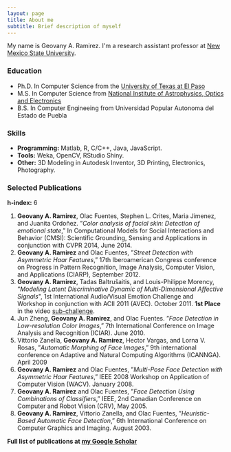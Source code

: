 ```yaml
---
layout: page
title: About me
subtitle: Brief description of myself
---
```


My name is Geovany A. Ramirez. I'm a research assistant professor at [New Mexico State University](http://jornada.nmsu.edu/).

### Education

- Ph.D. In Computer Science from the [University of Texas at El Paso](http://www.cs.utep.edu/)
- M.S. In Computer Science from [National Institute of Astrophysics, Optics and Electronics](http://ccc.inaoep.mx/en/)
- B.S. In Computer Engineeing from Universidad Popular Autonoma del Estado de Puebla

### Skills

- **Programming:** Matlab, R, C/C++, Java, JavaScript.
- **Tools:** Weka, OpenCV, RStudio Shiny.
- **Other:** 3D Modeling in Autodesk Inventor, 3D Printing, Electronics, Photography.

### Selected Publications
**h-index:** 6

1. **Geovany A. Ramirez**, Olac Fuentes, Stephen L. Crites, Maria Jimenez, and Juanita Ordoñez. ”*Color analysis of facial skin: Detection of emotional state*,” In Computational Models for Social Interactions and Behavior (CMSI): Scientific Grounding, Sensing and Applications in conjunction with CVPR 2014, June 2014.
2. **Geovany A. Ramirez** and Olac Fuentes, ”*Street Detection with Asymmetric Haar Features*,” 17th Iberoamerican Congress conference on Progress in Pattern Recognition, Image Analysis, Computer Vision, and Applications (CIARP), September 2012. 
3. **Geovany A. Ramirez**, Tadas Baltrušaitis, and Louis-Philippe Morency, ”*Modeling Latent Discriminative Dynamic of Multi-Dimensional Affective Signals*", 1st International Audio/Visual Emotion Challenge and Workshop in conjunction with ACII 2011 (AVEC). October 2011. **1st Place** in the video [sub-challenge](http://sspnet.eu/avec2011/).
4. Jun Zheng, **Geovany A. Ramirez**, and Olac Fuentes. ”*Face Detection in Low-resolution Color Images*,” 7th International Conference on Image Analysis and Recognition (ICIAR). June 2010.
5. Vittorio Zanella, **Geovany A. Ramirez**, Hector Vargas, and Lorna V. Rosas, ”*Automatic Morphing of Face Images*,” 9th international conference on Adaptive and Natural Computing Algorithms (ICANNGA). April 2009
6. **Geovany A. Ramirez** and Olac Fuentes, ”*Multi-Pose Face Detection with Asymmetric Haar Features*,” IEEE 2008 Workshop on Application of Computer Vision (WACV). January 2008.
7. **Geovany A. Ramirez** and Olac Fuentes, ”*Face Detection Using Combinations of Classifiers*,” IEEE, 2nd Canadian Conference on Computer and Robot Vision (CRV), May 2005.
8. **Geovany A. Ramirez**, Vittorio Zanella, and Olac Fuentes, ”*Heuristic-Based Automatic Face Detection*,” 6th International Conference on Computer Graphics and Imaging. August 2003.

**Full list of publications at [my Google Scholar](https://goo.gl/CF8t3a)**
